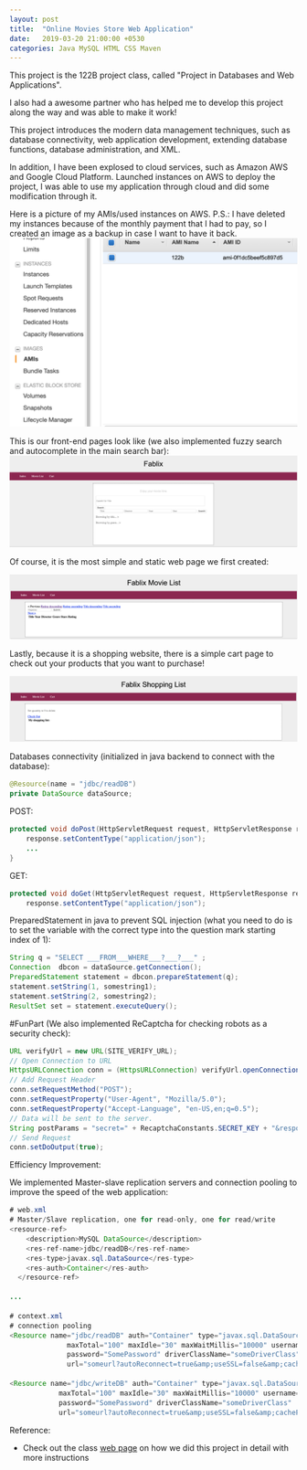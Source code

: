 ```yaml
---
layout: post
title:  "Online Movies Store Web Application"
date:   2019-03-20 21:00:00 +0530
categories: Java MySQL HTML CSS Maven
---
```

This project is the 122B project class, called "Project in Databases and Web Applications". 

I also had a awesome partner who has helped me to develop this project along the way and was able to make it work! 

This project introduces the modern data management techniques, such as database connectivity, web application development, extending database functions, database administration, and XML.

In addition, I have been explosed to cloud services, such as Amazon AWS and Google Cloud Platform. Launched instances on AWS to deploy the project, I was able to use my application through cloud and did some modification through it.

Here is a picture of my AMIs/used instances on AWS. P.S.: I have deleted my instances because of the monthly payment that I had to pay, so I created an image as a backup in case I want to have it back.
![1 AWS](/assets/Online-Movies-Store-Web-Application/1.png)

This is our front-end pages look like (we also implemented fuzzy search and autocomplete in the main search bar):
![2 Main Page](/assets/Online-Movies-Store-Web-Application/2.png)

Of course, it is the most simple and static web page we first created: 

![3 Sec Page](/assets/Online-Movies-Store-Web-Application/3.png)

Lastly, because it is a shopping website, there is a simple cart page to check out your products that you want to purchase!

![4 Cart Page](/assets/Online-Movies-Store-Web-Application/4.png)


Databases connectivity (initialized in java backend to connect with the database):
```java
@Resource(name = "jdbc/readDB")
private DataSource dataSource;
```
POST:
```java
protected void doPost(HttpServletRequest request, HttpServletResponse response) throws ServletException, IOException{
    response.setContentType("application/json");
    ...
}
```
GET:
```java
protected void doGet(HttpServletRequest request, HttpServletResponse response) throws ServletException, IOException {
	response.setContentType("application/json");
```

PreparedStatement in java to prevent SQL injection (what you need to do is to set the variable with the correct type into the question mark starting index of 1):
```java
String q = "SELECT ___FROM___WHERE___?___?___" ;
Connection  dbcon = dataSource.getConnection();
PreparedStatement statement = dbcon.prepareStatement(q);
statement.setString(1, somestring1);
statement.setString(2, somestring2);
ResultSet set = statement.executeQuery();
```

#FunPart (We also implemented ReCaptcha for checking robots as a security check):

```java
URL verifyUrl = new URL(SITE_VERIFY_URL);
// Open Connection to URL
HttpsURLConnection conn = (HttpsURLConnection) verifyUrl.openConnection();
// Add Request Header
conn.setRequestMethod("POST");
conn.setRequestProperty("User-Agent", "Mozilla/5.0");
conn.setRequestProperty("Accept-Language", "en-US,en;q=0.5");
// Data will be sent to the server.
String postParams = "secret=" + RecaptchaConstants.SECRET_KEY + "&response=" + gRecaptchaResponse;
// Send Request
conn.setDoOutput(true);
```

Efficiency Improvement:

We implemented Master-slave replication servers and connection pooling to improve the speed of the web application: 

```java
# web.xml 
# Master/Slave replication, one for read-only, one for read/write
<resource-ref>
    <description>MySQL DataSource</description>
    <res-ref-name>jdbc/readDB</res-ref-name>
    <res-type>javax.sql.DataSource</res-type>
    <res-auth>Container</res-auth>
  </resource-ref>

...

# context.xml
# connection pooling
<Resource name="jdbc/readDB" auth="Container" type="javax.sql.DataSource"
              maxTotal="100" maxIdle="30" maxWaitMillis="10000" username="SomeUser"
              password="SomePassword" driverClassName="someDriverClass"
              url="someurl?autoReconnect=true&amp;useSSL=false&amp;cachePrepStmts=true"/>

<Resource name="jdbc/writeDB" auth="Container" type="javax.sql.DataSource"
            maxTotal="100" maxIdle="30" maxWaitMillis="10000" username="SomeUser"
            password="SomePassword" driverClassName="someDriverClass"
            url="someurl?autoReconnect=true&amp;useSSL=false&amp;cachePrepStmts=true"/>
```

Reference:
- Check out the class [web page][web-page] on how we did this project in detail with more instructions

[web-page]: https://grape.ics.uci.edu/wiki/public/wiki/cs122b-2019-winter

